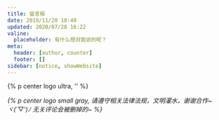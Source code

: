 ```yaml
---
title: 留言板
date: 2019/11/20 10:49
updated: 2020/07/28 16:22
valine:
  placeholder: 有什么想对我说的呢？
meta:
  header: [author, counter]
  footer: []
sidebar: [notice, showWebsite]
---
```


{% p center logo ultra, '<i class="fad fa-star-of-david" style="color: #a6d5fa" title="爱我"></i>' %}

*{% p center logo small gray, 请遵守相关法律法规，文明灌水，谢谢合作~ <br><span class="bb_spoiler" title="这是真的，不骗你">ヾ(*´▽‘*)ﾉ 无关评论会被删掉的~</span> %}*

<div style="margin-top: -10px"></div>

<!-- <script>
setTimeout(() => {
  var AV = window.AV;
  if (AV == undefined) {
    document.getElementById("showTimes").style.display = 'none';
    document.getElementById("showComments").style.display = 'none';
    return;
  }

  var innerHtmlTimes = "<li>";
  var queryTimes = new AV.Query('Counter');
  queryTimes.contains('url', '/article/');
  queryTimes.descending('time');
  queryTimes.limit(10);
  queryTimes.find().then(ret => {
    ret.forEach((item, index) => {
      innerHtmlTimes += "<a class='flat-box' title='" + item.attributes.title + "' href='" + item.attributes.url + "'>";
      innerHtmlTimes += "  <div class='name' style='white-space: nowrap;overflow: hidden;text-overflow: ellipsis;'>" + item.attributes.title + "</div>";
      innerHtmlTimes += "  <div class='badge'>" + item.attributes.time + "</div>";
      innerHtmlTimes += "</a>";
    });
    innerHtmlTimes += "</li>";
    document.getElementById("showTimes").innerHTML = innerHtmlTimes;
    pjax.refresh(document.querySelector("#showTimes"));
  }).catch(ex => {
    document.getElementById("showTimes").style.display = 'none';
  });

  var innerHtmlComments = "<li>";
  var queryComments = new AV.Query('Comment');
  queryComments.descending('createdAt');
  queryComments.limit(10);
  queryComments.find().then(ret => {
    ret.forEach((item, index) => {
      innerHtmlComments += "<a class='flat-box' title='" + item.attributes.nick + "' href='" + item.attributes.url + "#" + item.id + "'>";
      innerHtmlComments += "  <div class='name' style='word-break: break-all'><b>" + item.attributes.nick + "：</b>" + item.attributes.comment.replace(/<[^>]+>/g,"") + "</div>";
      innerHtmlComments += "</a>";
    });
    innerHtmlComments += "</li>";
    document.getElementById("showComments").innerHTML = innerHtmlComments;
    pjax.refresh(document.querySelector("#showComments"));
  }).catch(ex => {
    document.getElementById("showComments").style.display = 'none';
  });
}, 3000);
</script> -->
